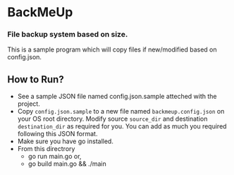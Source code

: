 # BackMeUp
### File backup system based on size.
This is a sample program which will copy files if new/modified based on config.json.

## How to Run? 
- See a sample JSON file named config.json.sample atteched with the project.
- Copy `config.json.sample` to a new file named `backmeup.config.json` on your OS root directory. Modify source `source_dir` and destination `destination_dir` as required for you. You can add as much you required following this JSON format.
- Make sure you have go installed.
- From this directrory 
  - go run main.go or, 
  - go build main.go && ./main
